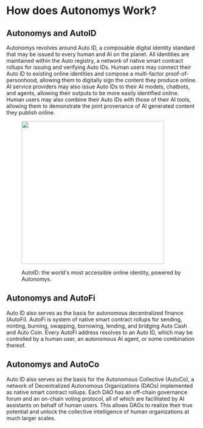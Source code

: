 # How does Autonomys Work?

## Autonomys and AutoID

Autonomys revolves around Auto ID, a composable digital identity standard that may be issued to every human and AI on the planet. All identities are maintained within the Auto registry, a network of native smart contract rollups for issuing and verifying Auto IDs. Human users may connect their Auto ID to existing online identities and compose a multi-factor proof-of-personhood, allowing them to digitally sign the content they produce online. AI service providers may also issue Auto IDs to their AI models, chatbots, and agents, allowing their outputs to be more easily identified online. Human users may also combine their Auto IDs with those of their AI tools, allowing them to demonstrate the joint provenance of AI generated content they publish online.

<div align="left">

<figure><img src="../.gitbook/assets/DALL·E 2024-04-12 15.18.08 - Depict an autonomous digital face identity on a giant billboard in a bustling metropolitan night scene. The face&#x27;s features shift between black, navy,.webp" alt="" width="375"><figcaption><p>AutoID: the world's most accessible online identity, powered by Autonomys.</p></figcaption></figure>

</div>

## Autonomys and AutoFi

Auto ID also serves as the basis for autonomous decentralized finance (AutoFi). AutoFi is system of native smart contract rollups for sending, minting, burning, swapping, borrowing, lending, and bridging Auto Cash and Auto Coin. Every AutoFi address resolves to an Auto ID, which may be controlled by a human user, an autonomous AI agent, or some combination thereof.

## Autonomys and AutoCo

Auto ID also serves as the basis for the Autonomous Collective (AutoCo), a network of Decentralized Autonomous Organizations (DAOs) implemented as native smart contract rollups. Each DAO has an off-chain governance forum and an on-chain voting protocol, all of which are facilitated by AI assistants on behalf of human users. This allows DAOs to realize their true potential and unlock the collective intelligence of human organizations at much larger scales.

